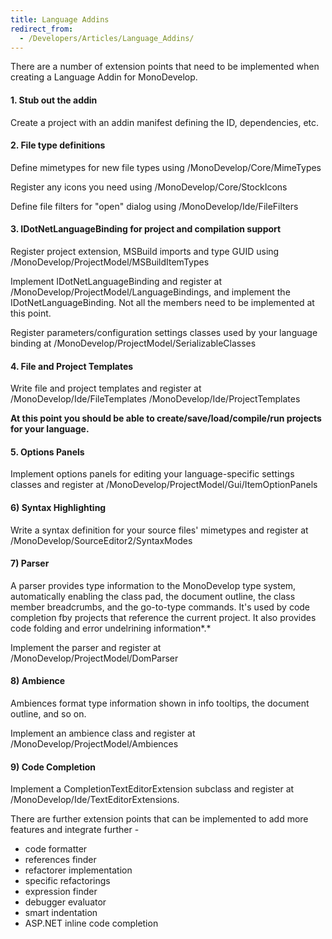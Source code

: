 ```yaml
---
title: Language Addins
redirect_from:
  - /Developers/Articles/Language_Addins/
---
```


There are a number of extension points that need to be implemented when creating a Language Addin for MonoDevelop.

#### 1. Stub out the addin

Create a project with an addin manifest defining the ID, dependencies, etc.

#### 2. File type definitions

Define mimetypes for new file types using /MonoDevelop/Core/MimeTypes

Register any icons you need using /MonoDevelop/Core/StockIcons

Define file filters for "open" dialog using /MonoDevelop/Ide/FileFilters

#### 3. IDotNetLanguageBinding for project and compilation support

Register project extension, MSBuild imports and type GUID using /MonoDevelop/ProjectModel/MSBuildItemTypes

Implement IDotNetLanguageBinding and register at /MonoDevelop/ProjectModel/LanguageBindings, and implement the IDotNetLanguageBinding. Not all the members need to be implemented at this point.

Register parameters/configuration settings classes used by your language binding at /MonoDevelop/ProjectModel/SerializableClasses

#### 4. File and Project Templates

Write file and project templates and register at /MonoDevelop/Ide/FileTemplates /MonoDevelop/Ide/ProjectTemplates

**At this point you should be able to create/save/load/compile/run projects for your language.**

#### 5. Options Panels

Implement options panels for editing your language-specific settings classes and register at /MonoDevelop/ProjectModel/Gui/ItemOptionPanels

#### 6) Syntax Highlighting

Write a syntax definition for your source files' mimetypes and register at /MonoDevelop/SourceEditor2/SyntaxModes

#### 7) Parser

A parser provides type information to the MonoDevelop type system, automatically enabling the class pad, the document outline, the class member breadcrumbs, and the go-to-type commands. It's used by code completion fby projects that reference the current project. It also provides code folding and error undelrining information*.*

Implement the parser and register at /MonoDevelop/ProjectModel/DomParser

#### 8) Ambience

Ambiences format type information shown in info tooltips, the document outline, and so on.

Implement an ambience class and register at /MonoDevelop/ProjectModel/Ambiences

#### 9) Code Completion

Implement a CompletionTextEditorExtension subclass and register at /MonoDevelop/Ide/TextEditorExtensions.

There are further extension points that can be implemented to add more features and integrate further -

-   code formatter
-   references finder
-   refactorer implementation
-   specific refactorings
-   expression finder 
-   debugger evaluator
-   smart indentation
-   ASP.NET inline code completion
